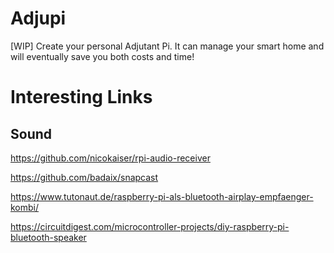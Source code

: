 # Adjupi
[WIP] Create your personal Adjutant Pi. It can manage your smart home and will eventually save you both costs and time!


# Interesting Links

## Sound
https://github.com/nicokaiser/rpi-audio-receiver

https://github.com/badaix/snapcast

https://www.tutonaut.de/raspberry-pi-als-bluetooth-airplay-empfaenger-kombi/

https://circuitdigest.com/microcontroller-projects/diy-raspberry-pi-bluetooth-speaker


